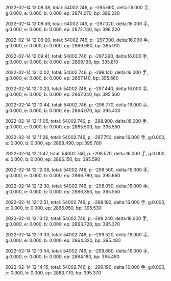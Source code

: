 2022-02-14 12:08:38, total: 54002.746, p: -295.690, delta:16.000 手, g:0.000, e: 0.000, b: 0.000, ep: 2874.070, bp: 396.220

2022-02-14 12:08:59, total: 54002.746, p: -297.020, delta:16.000 手, g:0.000, e: 0.000, b: 0.000, ep: 2872.740, bp: 396.220

2022-02-14 12:09:20, total: 54002.746, p: -297.300, delta:16.000 手, g:0.000, e: 0.000, b: 0.000, ep: 2869.980, bp: 395.910

2022-02-14 12:09:41, total: 54002.746, p: -297.290, delta:16.000 手, g:0.000, e: 0.000, b: 0.000, ep: 2869.190, bp: 395.810

2022-02-14 12:10:02, total: 54002.746, p: -298.140, delta:16.000 手, g:0.000, e: 0.000, b: 0.000, ep: 2867.140, bp: 395.660

2022-02-14 12:10:23, total: 54002.746, p: -297.440, delta:16.000 手, g:0.000, e: 0.000, b: 0.000, ep: 2867.040, bp: 395.560

2022-02-14 12:10:44, total: 54002.746, p: -298.770, delta:16.000 手, g:0.000, e: 0.000, b: 0.000, ep: 2864.670, bp: 395.430

2022-02-14 12:11:05, total: 54002.746, p: -298.900, delta:16.000 手, g:0.000, e: 0.000, b: 0.000, ep: 2865.500, bp: 395.550

2022-02-14 12:11:26, total: 54002.746, p: -297.750, delta:16.000 手, g:0.000, e: 0.000, b: 0.000, ep: 2868.490, bp: 395.780

2022-02-14 12:11:47, total: 54002.746, p: -298.570, delta:16.000 手, g:0.000, e: 0.000, b: 0.000, ep: 2866.150, bp: 395.590

2022-02-14 12:12:08, total: 54002.746, p: -298.500, delta:16.000 手, g:0.000, e: 0.000, b: 0.000, ep: 2866.780, bp: 395.660

2022-02-14 12:12:30, total: 54002.746, p: -298.050, delta:16.000 手, g:0.000, e: 0.000, b: 0.000, ep: 2866.350, bp: 395.550

2022-02-14 12:12:51, total: 54002.746, p: -298.190, delta:16.000 手, g:0.000, e: 0.000, b: 0.000, ep: 2866.050, bp: 395.530

2022-02-14 12:13:12, total: 54002.746, p: -299.240, delta:16.000 手, g:0.000, e: 0.000, b: 0.000, ep: 2863.720, bp: 395.370

2022-02-14 12:13:33, total: 54002.746, p: -299.520, delta:16.000 手, g:0.000, e: 0.000, b: 0.000, ep: 2864.320, bp: 395.480

2022-02-14 12:13:54, total: 54002.746, p: -299.660, delta:16.000 手, g:0.000, e: 0.000, b: 0.000, ep: 2864.180, bp: 395.480

2022-02-14 12:14:15, total: 54002.746, p: -299.190, delta:16.000 手, g:0.000, e: 0.000, b: 0.000, ep: 2863.770, bp: 395.370